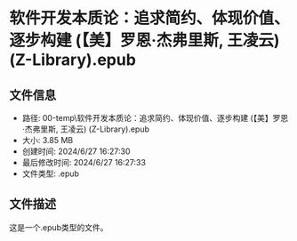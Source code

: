 ﻿# 软件开发本质论：追求简约、体现价值、逐步构建 (【美】罗恩·杰弗里斯, 王凌云) (Z-Library).epub

## 文件信息
- 路径: 00-temp\软件开发本质论：追求简约、体现价值、逐步构建 (【美】罗恩·杰弗里斯, 王凌云) (Z-Library).epub
- 大小: 3.85 MB
- 创建时间: 2024/6/27 16:27:30
- 最后修改时间: 2024/6/27 16:27:33
- 文件类型: .epub

## 文件描述
这是一个.epub类型的文件。

